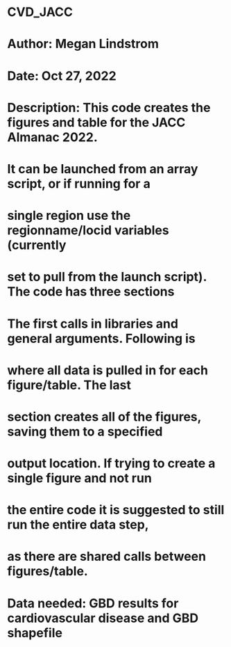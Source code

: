 # CVD_JACC
# Author: Megan Lindstrom 
# Date: Oct 27, 2022
# Description: This code creates the figures and table for the JACC Almanac 2022. 
#              It can be launched from an array script, or if running for a 
#              single region use the regionname/locid variables (currently 
#              set to pull from the launch script). The code has three sections
#              The first calls in libraries and general arguments. Following is
#              where all data is pulled in for each figure/table. The last 
#              section creates all of the figures, saving them to a specified
#              output location. If trying to create a single figure and not run
#              the entire code it is suggested to still run the entire data step,
#              as there are shared calls between figures/table.

# Data needed: GBD results for cardiovascular disease and GBD shapefile
